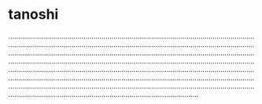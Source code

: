# tanoshi
....................................................................................................................................................................................................................................................................................................................................................................................................................................................................................................................................................................................................................................................................................................................................................................................................................................................................................................................................................................................................